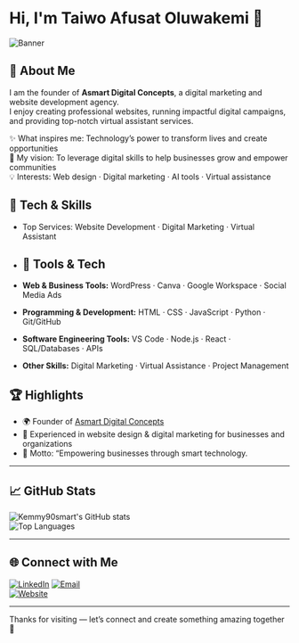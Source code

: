 # Hi, I'm Taiwo Afusat Oluwakemi 👋
![Banner](./assets.png) 

## 🚀 About Me
I am the founder of **Asmart Digital Concepts**, a digital marketing and website development agency.  
I enjoy creating professional websites, running impactful digital campaigns, and providing top-notch virtual assistant services.  

✨ What inspires me: Technology’s power to transform lives and create opportunities  
🎯 My vision: To leverage digital skills to help businesses grow and empower communities  
💡 Interests: Web design · Digital marketing · AI tools · Virtual assistance


## 🧰 Tech & Skills
- Top Services: Website Development · Digital Marketing · Virtual Assistant
  
- ## 🧰 Tools & Tech
- **Web & Business Tools:** WordPress · Canva · Google Workspace · Social Media Ads  
- **Programming & Development:** HTML · CSS · JavaScript · Python · Git/GitHub  
- **Software Engineering Tools:** VS Code · Node.js · React · SQL/Databases · APIs  
- **Other Skills:** Digital Marketing · Virtual Assistance · Project Management
 

## 🏆 Highlights
- 🌍 Founder of [Asmart Digital Concepts](https://www.asmart.com.ng)  
- 💼 Experienced in website design & digital marketing for businesses and organizations  
- 💬 Motto: “Empowering businesses through smart technology.

---

## 📈 GitHub Stats
![Kemmy90smart's GitHub stats](https://github-readme-stats.vercel.app/api?username=Kemmy90smart&show_icons=true&theme=default)  
![Top Languages](https://github-readme-stats.vercel.app/api/top-langs/?username=Kemmy90smart&layout=compact&theme=default)

---

## 🌐 Connect with Me
[![LinkedIn](https://img.shields.io/badge/LinkedIn-Connect-blue?logo=linkedin&style=for-the-badge)]([https://www.linkedin.com/in/taiwo-afusat-oluwakemi/](https://www.linkedin.com/in/taiwo-afusat-oluwakemi/))  
[![Email](https://img.shields.io/badge/Email-taiwo.asat@gmail.com-red?style=for-the-badge&logo=gmail)](taiwo.asat@gmail.com)  
[![Website](https://img.shields.io/badge/Website-Visit-green?style=for-the-badge&logo=google-chrome)](https://www.asmart.com.ng)

---

Thanks for visiting — let’s connect and create something amazing together 🚀
